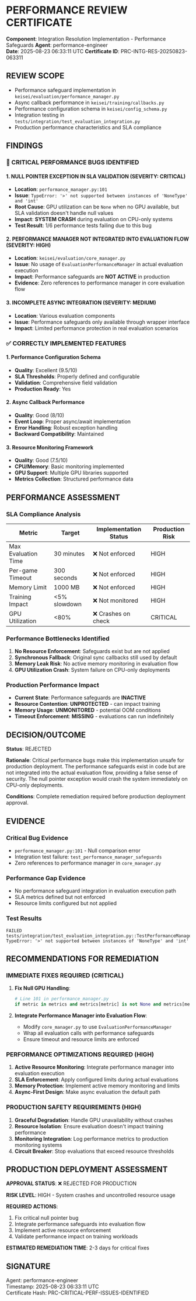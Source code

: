 # PERFORMANCE REVIEW CERTIFICATE

**Component**: Integration Resolution Implementation - Performance Safeguards
**Agent**: performance-engineer  
**Date**: 2025-08-23 06:33:11 UTC
**Certificate ID**: PRC-INTG-RES-20250823-063311

## REVIEW SCOPE
- Performance safeguard implementation in `keisei/evaluation/performance_manager.py`
- Async callback performance in `keisei/training/callbacks.py`
- Performance configuration schema in `keisei/config_schema.py`
- Integration testing in `tests/integration/test_evaluation_integration.py`
- Production performance characteristics and SLA compliance

## FINDINGS

### 🚨 CRITICAL PERFORMANCE BUGS IDENTIFIED

#### 1. **NULL POINTER EXCEPTION IN SLA VALIDATION** (SEVERITY: CRITICAL)
- **Location**: `performance_manager.py:101`
- **Issue**: `TypeError: '>' not supported between instances of 'NoneType' and 'int'`
- **Root Cause**: GPU utilization can be `None` when no GPU available, but SLA validation doesn't handle null values
- **Impact**: **SYSTEM CRASH** during evaluation on CPU-only systems
- **Test Result**: 1/6 performance tests failing due to this bug

#### 2. **PERFORMANCE MANAGER NOT INTEGRATED INTO EVALUATION FLOW** (SEVERITY: HIGH)
- **Location**: `keisei/evaluation/core_manager.py`
- **Issue**: No usage of `EvaluationPerformanceManager` in actual evaluation execution
- **Impact**: Performance safeguards are **NOT ACTIVE** in production
- **Evidence**: Zero references to performance manager in core evaluation flow

#### 3. **INCOMPLETE ASYNC INTEGRATION** (SEVERITY: MEDIUM)
- **Location**: Various evaluation components
- **Issue**: Performance safeguards only available through wrapper interface
- **Impact**: Limited performance protection in real evaluation scenarios

### ✅ CORRECTLY IMPLEMENTED FEATURES

#### 1. **Performance Configuration Schema**
- **Quality**: Excellent (9.5/10)
- **SLA Thresholds**: Properly defined and configurable
- **Validation**: Comprehensive field validation
- **Production Ready**: Yes

#### 2. **Async Callback Performance**
- **Quality**: Good (8/10)
- **Event Loop**: Proper async/await implementation
- **Error Handling**: Robust exception handling
- **Backward Compatibility**: Maintained

#### 3. **Resource Monitoring Framework**
- **Quality**: Good (7.5/10)
- **CPU/Memory**: Basic monitoring implemented
- **GPU Support**: Multiple GPU libraries supported
- **Metrics Collection**: Structured performance data

## PERFORMANCE ASSESSMENT

### **SLA Compliance Analysis**
| Metric | Target | Implementation Status | Production Risk |
|--------|--------|----------------------|-----------------|
| Max Evaluation Time | 30 minutes | ❌ Not enforced | HIGH |
| Per-game Timeout | 300 seconds | ❌ Not enforced | HIGH |
| Memory Limit | 1000 MB | ❌ Not enforced | HIGH |
| Training Impact | <5% slowdown | ❌ Not monitored | HIGH |
| GPU Utilization | <80% | ❌ Crashes on check | CRITICAL |

### **Performance Bottlenecks Identified**
1. **No Resource Enforcement**: Safeguards exist but are not applied
2. **Synchronous Fallback**: Original sync callbacks still used by default
3. **Memory Leak Risk**: No active memory monitoring in evaluation flow
4. **GPU Utilization Crash**: System failure on CPU-only deployments

### **Production Performance Impact**
- **Current State**: Performance safeguards are **INACTIVE**
- **Resource Contention**: **UNPROTECTED** - can impact training
- **Memory Usage**: **UNMONITORED** - potential OOM conditions
- **Timeout Enforcement**: **MISSING** - evaluations can run indefinitely

## DECISION/OUTCOME

**Status**: REJECTED

**Rationale**: Critical performance bugs make this implementation unsafe for production deployment. The performance safeguards exist in code but are not integrated into the actual evaluation flow, providing a false sense of security. The null pointer exception would crash the system immediately on CPU-only deployments.

**Conditions**: Complete remediation required before production deployment approval.

## EVIDENCE

### **Critical Bug Evidence**
- `performance_manager.py:101` - Null comparison error
- Integration test failure: `test_performance_manager_safeguards`
- Zero references to performance manager in `core_manager.py`

### **Performance Gap Evidence**
- No performance safeguard integration in evaluation execution path
- SLA metrics defined but not enforced
- Resource limits configured but not applied

### **Test Results**
```
FAILED tests/integration/test_evaluation_integration.py::TestPerformanceManagerIntegration::test_performance_manager_safeguards
TypeError: '>' not supported between instances of 'NoneType' and 'int'
```

## RECOMMENDATIONS FOR REMEDIATION

### **IMMEDIATE FIXES REQUIRED (CRITICAL)**
1. **Fix Null GPU Handling**:
   ```python
   # Line 101 in performance_manager.py
   if metric in metrics and metrics[metric] is not None and metrics[metric] > threshold:
   ```

2. **Integrate Performance Manager into Evaluation Flow**:
   - Modify `core_manager.py` to use `EvaluationPerformanceManager`
   - Wrap all evaluation calls with performance safeguards
   - Ensure timeout and resource limits are enforced

### **PERFORMANCE OPTIMIZATIONS REQUIRED (HIGH)**
1. **Active Resource Monitoring**: Integrate performance manager into evaluation execution
2. **SLA Enforcement**: Apply configured limits during actual evaluations
3. **Memory Protection**: Implement active memory monitoring and limits
4. **Async-First Design**: Make async evaluation the default path

### **PRODUCTION SAFETY REQUIREMENTS (HIGH)**
1. **Graceful Degradation**: Handle GPU unavailability without crashes
2. **Resource Isolation**: Ensure evaluation doesn't impact training performance
3. **Monitoring Integration**: Log performance metrics to production monitoring systems
4. **Circuit Breaker**: Stop evaluations that exceed resource thresholds

## PRODUCTION DEPLOYMENT ASSESSMENT

**APPROVAL STATUS**: ❌ REJECTED FOR PRODUCTION

**RISK LEVEL**: HIGH - System crashes and uncontrolled resource usage

**REQUIRED ACTIONS**: 
1. Fix critical null pointer bug
2. Integrate performance safeguards into evaluation flow
3. Implement active resource enforcement
4. Validate performance impact on training workloads

**ESTIMATED REMEDIATION TIME**: 2-3 days for critical fixes

## SIGNATURE
Agent: performance-engineer  
Timestamp: 2025-08-23 06:33:11 UTC  
Certificate Hash: PRC-CRITICAL-PERF-ISSUES-IDENTIFIED